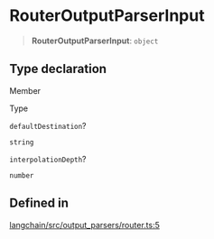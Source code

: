 RouterOutputParserInput
=======================

> **RouterOutputParserInput**: `object`

Type declaration[](#type-declaration "Direct link to Type declaration")
------------------------------------------------------------------------

Member

Type

`defaultDestination`?

`string`

`interpolationDepth`?

`number`

Defined in[](#defined-in "Direct link to Defined in")
------------------------------------------------------

[langchain/src/output\_parsers/router.ts:5](https://github.com/hwchase17/langchainjs/blob/1c1274d/langchain/src/output_parsers/router.ts#L5)
